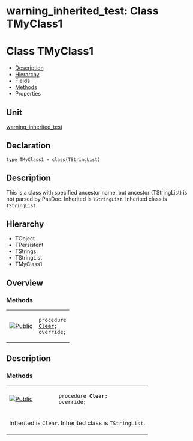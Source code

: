 # warning\_inherited\_test: Class TMyClass1


# Class TMyClass1
<span id="TMyClass1"/>

- [Description](#PasDoc-Description)
- [Hierarchy](#PasDoc-Hierarchy)
- Fields
- [Methods](#PasDoc-Methods)
- Properties

<span id="PasDoc-Description"/>

## Unit


[warning\_inherited\_test](warning_inherited_test.md)


## Declaration


```type TMyClass1 = class(TStringList)```


## Description
This is a class with specified ancestor name, but ancestor (TStringList) is not parsed by PasDoc. Inherited is `TStringList`. Inherited class is `TStringList`.

## Hierarchy


<span id="PasDoc-Hierarchy"/>

- TObject
- TPersistent
- TStrings
- TStringList
- TMyClass1



## Overview

### Methods
<span id="PasDoc-Methods"/>


<table>
<tr>

<td>

<a href="legend.md"><img src="public.gif" alt="Public" title="Public"></img></a>
</td>

<td>

<code>procedure <strong><a href="warning_inherited_test.TMyClass1.md#Clear">Clear</a></strong>; override;</code>
</td>
</tr>
</table>


## Description

### Methods

<table>
<tr>

<td>

<a href="legend.md"><img src="public.gif" alt="Public" title="Public"></img></a>
</td>

<td>

<span id="Clear"/><code>procedure <strong>Clear</strong>; override;</code>
</td>
</tr>
<tr><td colspan="2">

Inherited is `Clear`. Inherited class is `TStringList`.

</td></tr>
</table>

